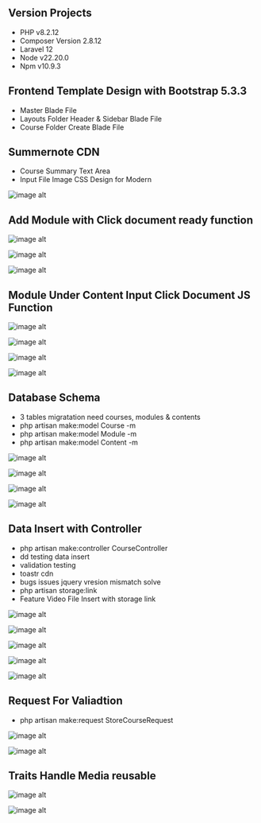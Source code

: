 

## Version Projects

- PHP v8.2.12
- Composer Version 2.8.12
- Laravel 12
- Node v22.20.0
- Npm v10.9.3

## Frontend Template Design with Bootstrap 5.3.3

- Master Blade File
- Layouts Folder Header & Sidebar Blade File
- Course Folder Create Blade File

## Summernote CDN

- Course Summary Text Area
- Input File Image CSS Design for Modern

![image alt](https://github.com/IliusSagar/softvence-task-assignment/blob/33d529c572cc7bc488b742d055e1e0e8d61ef9d0/Screenshot-111.png)

## Add Module with Click document ready function

![image alt](https://github.com/IliusSagar/softvence-task-assignment/blob/71b25b61ce4246177b38b1e937a0da0958b35942/Screenshot-112.png)

![image alt](https://github.com/IliusSagar/softvence-task-assignment/blob/e04cfe3a841d883edc9503c725c6e53931372144/Screenshot-113.png)

![image alt](https://github.com/IliusSagar/softvence-task-assignment/blob/2373aab21f3d2e745d41c91aca5a2396f93e6941/Screenshot-114.png)

## Module Under Content Input Click Document JS Function

![image alt](https://github.com/IliusSagar/softvence-task-assignment/blob/3085ba95e3eb57e9175b87fe26efffc85ef8bd68/Screenshot-115.png)

![image alt](https://github.com/IliusSagar/softvence-task-assignment/blob/610a419d1412584a30fcfc1ee149e64128e00493/Screenshot-116.png)

![image alt](https://github.com/IliusSagar/softvence-task-assignment/blob/b9d55f3f2169669ed645f3f8cf72b2cb6f732be4/Screenshot-117.png)

![image alt](https://github.com/IliusSagar/softvence-task-assignment/blob/c0d94e4d286b6082aa095cf3c92fe164b1f212ee/Screenshot-118.png)

## Database Schema

- 3 tables migratation need courses, modules & contents
- php artisan make:model Course -m
- php artisan make:model Module -m
- php artisan make:model Content -m

![image alt](https://github.com/IliusSagar/softvence-task-assignment/blob/cf994c545e817f74e520284accb6e8d15115eda5/Screenshot-119.png)

![image alt](https://github.com/IliusSagar/softvence-task-assignment/blob/d5f24cdac8ccde9a0e04efe7be3828d72f8795d3/Screenshot-120.png)

![image alt](https://github.com/IliusSagar/softvence-task-assignment/blob/c0596e29e243289cb1c75b5c728affb38988a62c/Screenshot-121.png)

![image alt](https://github.com/IliusSagar/softvence-task-assignment/blob/fda2acc5ab6dc2f33a31e964966cde2e75a87136/Screenshot-122.png)

## Data Insert with Controller

- php artisan make:controller CourseController
- dd testing data insert
- validation testing
- toastr cdn 
- bugs issues jquery vresion mismatch solve
- php artisan storage:link
- Feature Video File Insert with storage link

![image alt](https://github.com/IliusSagar/softvence-task-assignment/blob/cc7a84d846f63f3fde23e33d7799c379071f7c2d/Screenshot-123.png)

![image alt](https://github.com/IliusSagar/softvence-task-assignment/blob/a2f75fe039cccf835a01af0e033652f990b97178/Screenshot-124.png)

![image alt](https://github.com/IliusSagar/softvence-task-assignment/blob/9588507b7ace828dddb8775c069232829befa178/Screenshot-125.png)

![image alt](https://github.com/IliusSagar/softvence-task-assignment/blob/ae105ca220fd7176379baf6a09d9396424391908/Screenshot-126.png)

![image alt](https://github.com/IliusSagar/softvence-task-assignment/blob/ed3aa118cd00189e669993cf29554adf17221301/Screenshot-127.png)

## Request For Valiadtion

- php artisan make:request StoreCourseRequest

![image alt](https://github.com/IliusSagar/softvence-task-assignment/blob/13eee5d9dfad2ce59f694862f86ff3f45f5ad1a8/Screenshot-128.png)

![image alt](https://github.com/IliusSagar/softvence-task-assignment/blob/b9c66fd44a72da38d3542df69499c8f51d4e1379/Screenshot-129.png)

## Traits Handle Media reusable

![image alt](https://github.com/IliusSagar/softvence-task-assignment/blob/7f908309e3ba734372fc7021d51d576061a11cb3/Screenshot-130.png)

![image alt](https://github.com/IliusSagar/softvence-task-assignment/blob/0cb593ebf80abceaa577bc61e1ce81c10e22b6ef/Screenshot-131.png)




